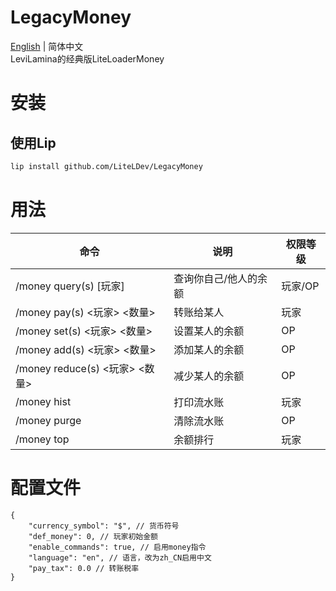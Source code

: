 # LegacyMoney

[English](README.md) | 简体中文  
LeviLamina的经典版LiteLoaderMoney

# 安装

## 使用Lip

```bash
lip install github.com/LiteLDev/LegacyMoney
```

# 用法

| 命令                           | 说明                  | 权限等级 |
| ------------------------------ | --------------------- | -------- |
| /money query(s) [玩家]         | 查询你自己/他人的余额 | 玩家/OP  |
| /money pay(s) <玩家> <数量>    | 转账给某人            | 玩家     |
| /money set(s) <玩家> <数量>    | 设置某人的余额        | OP       |
| /money add(s) <玩家> <数量>    | 添加某人的余额        | OP       |
| /money reduce(s) <玩家> <数量> | 减少某人的余额        | OP       |
| /money hist                    | 打印流水账            | 玩家     |
| /money purge                   | 清除流水账            | OP       |
| /money top                     | 余额排行              | 玩家     |

# 配置文件

```jsonc
{
    "currency_symbol": "$", // 货币符号
    "def_money": 0, // 玩家初始金额
    "enable_commands": true, // 启用money指令
    "language": "en", // 语言，改为zh_CN启用中文
    "pay_tax": 0.0 // 转账税率
}
```
